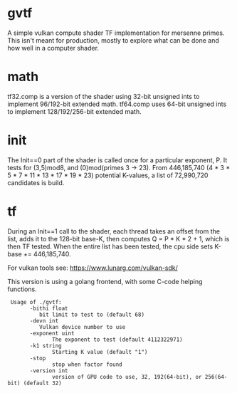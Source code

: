 # gvtf
A simple vulkan compute shader TF implementation for mersenne primes.  This isn't meant
for production, mostly to explore what can be done and how well in a computer shader.

# math
tf32.comp is a version of the shader using 32-bit unsigned ints to implement 96/192-bit extended math.
tf64.comp uses 64-bit unsigned ints to implement 128/192/256-bit extended math.

# init
The Init==0 part of the shader is called once for a particular exponent, P.  It tests for (3,5)mod8, and (0)mod(primes 3 -> 23). From
446,185,740 (4 * 3 * 5 * 7 * 11 * 13 * 17 * 19 * 23) potential K-values, a list of 72,990,720 candidates is build.

# tf
During an Init==1 call to the shader, each thread takes an offset from the list, adds it to the 128-bit base-K, then
computes Q = P * K * 2 + 1, which is then TF tested. When the entire list has been tested, the cpu side sets K-base += 446,185,740.

For vulkan tools see: https://www.lunarg.com/vulkan-sdk/


This version is using a golang frontend, with some C-code helping functions.

     Usage of ./gvtf:
           -bithi float
	          bit limit to test to (default 68)
           -devn int
    	   	  Vulkan device number to use
           -exponent uint
    	          The exponent to test (default 4112322971)
           -k1 string
    	          Starting K value (default "1")
           -stop
    	          stop when factor found
           -version int
    	          version of GPU code to use, 32, 192(64-bit), or 256(64-bit) (default 32)
